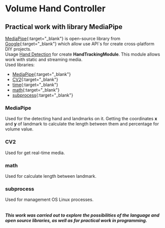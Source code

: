 # Volume Hand Controller
## Practical work with library MediaPipe
[MediaPipe](https://mediapipe.dev/){:target="_blank"} is open-source library from [Google](https://github.com/google){:target="_blank"} which allow use API`s for create cross-platform DIY projects.\
Usage [Hand Detection](https://solutions.mediapipe.dev/hands) for create **HandTrackingModule**. This module allows work with static and streaming media.\
Used libraries:
* [MediaPipe](https://mediapipe.dev/){:target="_blank"}
* [CV2](https://opencv24-python-tutorials.readthedocs.io/_/downloads/en/stable/pdf/){:target="_blank"}
* [time](https://docs.python.org/3/library/time.html){:target="_blank"}
* [math](https://docs.python.org/3/library/math.html){:target="_blank"}
* [subprocess](https://pythonspot.com/python-subprocess/){:target="_blank"}
### MediaPipe
Used for the detecting hand and landmarks on it. Getting the coordinates **x** and **y** of landmark to calculate the length between them and
percentage for volume value.
### CV2
Used for get real-time media.
### math
Used for calculate length between landmark.
### subprocess
Used for management OS Linux processes.\
\
\
***This work was carried out to explore the possibilities of the language and open source libraries, as well as for practical work in programming.***
